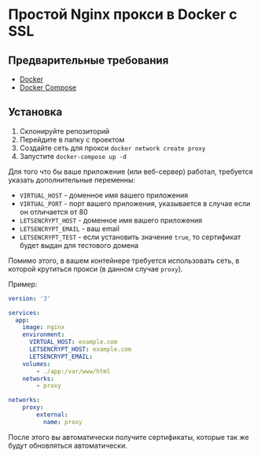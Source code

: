 # Простой Nginx прокси в Docker с SSL

## Предварительные требования

- [Docker](https://docs.docker.com/engine/installation/)
- [Docker Compose](https://docs.docker.com/compose/install/)

## Установка

1. Склонируйте репозиторий
2. Перейдите в папку с проектом
3. Создайте сеть для прокси `docker network create proxy`
4. Запустите `docker-compose up -d`

Для того что бы ваше приложение (или веб-сервер) работал, требуется указать дополнительные переменны:

- `VIRTUAL_HOST` - доменное имя вашего приложения
- `VIRTUAL_PORT` - порт вашего приложения, указывается в случае если он отличается от 80
- `LETSENCRYPT_HOST` - доменное имя вашего приложения
- `LETSENCRYPT_EMAIL` - ваш email
- `LETSENCRYPT_TEST` - если установить значение `true`, то сертификат будет выдан для тестового домена

Помимо этого, в вашем контейнере требуется использовать сеть, в которой крутиться прокси (в данном случае `proxy`).

Пример:

```yml
version: '3'

services:
  app:
    image: nginx
    environment:
      VIRTUAL_HOST: example.com
      LETSENCRYPT_HOST: example.com
      LETSENCRYPT_EMAIL:
    volumes:
        - ./app:/var/www/html
    networks:
        - proxy

networks:
    proxy:
        external:
          name: proxy
```


После этого вы автоматически получите сертификаты, которые так же будут обновляться автоматически.